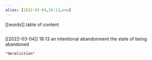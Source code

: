 ```yaml
---
alias: [2022-03-04,18:13,enw]
---
```

[[words]]
table of content
```toc
```

[[2022-03-04]] 18:13
an intentional abandonment
the state of being abandoned
```query
"dereliction"
```